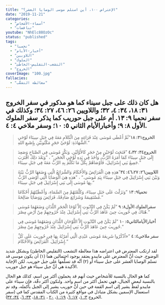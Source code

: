 ```yaml
---
title: "الإعتراض ١٠٠، أين استلم موسى الوصايا العشر؟"
date: "2019-11-21"
categories:
  - "أسماء-الأشخاص"
  - "تناقضات"
youtube: "NhElc88OzOc"
status: "published"
tags:
  - "نحميا"
  - "أخبار-الأيام"
  - "اللاويين"
  - "الملوك"
  - "التشعب-التقليص-الخاطئ"
  - "الخروج"
coverImage: "100.jpg"
fallacies:
  - "مغالطة التشعُّب"
---
```


## **هل كان ذلك على جبل سيناء كما هو مذكور في سفر الخروج ٣١: ١٨، ٣٤: ٤، ٣٢؛ واللاويين ٢٦: ٤٦، ٢٧: ٣٤؛ وكذلك في سفر نحميا ٩: ١٣. أم على جبل حوريب كما يذكر سفر الملوك الأول ٨: ٩؛ وأخبارالأيام الثاني ٥: ١٠؛ وسفر ملاخي ٤: ٤.**

> **الخروج٣١: ١٨**”ثُمَّ أَعْطَى مُوسَى عِنْدَ فَرَاغِهِ مِنَ الْكَلاَمِ مَعَهُ فِي جَبَلِ سِينَاءَ لَوْحَيِ الشَّهَادَةِ: لَوْحَيْ حَجَرٍ مَكْتُوبَيْنِ بِإِصْبعِ اللهِ.“

> **الخروج٣٤: ٤،٣٢** ”فَنَحَتَ لَوْحَيْنِ مِنْ حَجَرٍ كَالأَوَّلَيْنِ. وَبَكَّرَ مُوسَى فِي الصَّبَاحِ وَصَعِدَ إِلَى جَبَلِ سِينَاءَ كَمَا أَمَرَهُ الرَّبُّ، وَأَخَذَ فِي يَدِهِ لَوْحَيِ الْحَجَرِ.“ ، ”وَبَعْدَ ذلِكَ اقْتَرَبَ جَمِيعُ بَنِي إِسْرَائِيلَ، فَأَوْصَاهُمْ بِكُلِّ مَا تَكَلَّمَ بِهِ الرَّبُّ مَعَهُ فِي جَبَلِ سِينَاءَ.“

> **اللاويين٢٦: ٤٦،٢٧: ٣٤**”هذِهِ هِيَ الْفَرَائِضُ وَالأَحْكَامُ وَالشَّرَائِعُ الَّتِي وَضَعَهَا الرَّبُّ بَيْنَهُ وَبَيْنَ بَنِي إِسْرَائِيلَ فِي جَبَلِ سِينَاءَ بِيَدِ مُوسَى.“ ، ”هذِهِ هِيَ الْوَصَايَا الَّتِي أَوْصَى الرَّبُّ بِهَا مُوسَى إِلَى بَنِي إِسْرَائِيلَ فِي جَبَلِ سِينَاءَ.“

> **نحميا٩: ١٣** ”وَنَزَلْتَ عَلَى جَبَلِ سِينَاءَ، وَكَلَّمْتَهُمْ مِنَ السَّمَاءِ، وَأَعْطَيْتَهُمْ أَحْكَامًا مُسْتَقِيمَةً وَشَرَائِعَ صَادِقَةً، فَرَائِضَ وَوَصَايَا صَالِحَةً.“

> **سفرالملوك الأول٨: ٩** ”لَمْ يَكُنْ فِي التَّابُوتِ إِلاَّ لَوْحَا الْحَجَرِ اللَّذَانِ وَضَعَهُمَا مُوسَى هُنَاكَ فِي حُورِيبَ حِينَ عَاهَدَ الرَّبُّ بَنِي إِسْرَائِيلَ عِنْدَ خُرُوجِهِمْ مِنْ أَرْضِ مِصْرَ.“

> **أخبارالأيامالثاني٥: ١٠** ”لَمْ يَكُنْ فِي التَّابُوتِ إِلاَّ اللَّوْحَانِ اللَّذَانِ وَضَعَهُمَا مُوسَى فِي حُورِيبَ حِينَ عَاهَدَ الرَّبُّ بَنِي إِسْرَائِيلَ عِنْدَ خُرُوجِهِمْ مِنْ مِصْرَ.“

> **سفر ملاخي٤: ٤** ”«اُذْكُرُوا شَرِيعَةَ مُوسَى عَبْدِي الَّتِي أَمَرْتُهُ بِهَا فِي حُورِيبَ عَلَى كُلِّ إِسْرَائِيلَ. الْفَرَائِضَ وَالأَحْكَامَ.“

لقد ارتكب المعترض في اعتراضه هذا مغالطة التشعب (التقليص الخاطئ) وبشكل شديد الوضوح. حيث أنَّ المعترض على مايبدو يعتقد بوجود احتمالين هما (١) أن يكون موسى قد تسلم الوصايا العشر على جبل سيناء أو (٢) أنَّه قد تسلَّمها على جبل حوريب. لكن الإجابة الأكيدة هي أنَّ جبل سيناء هو جبل حوريب.

كما هو الحال بالنسبة للأشخاص حيث أنهم قد يحملون أكثر من اسم، كذلك هو الحال بالنسبة لبعض الجبال، فهي تحمل أكثر من اسم واحد. ولنكون أكثر دقّة، فإن سيناء على مايبدو لفظٌ يشير إلى اسم القمة في حين أنَّ حوريب يشير إلى الجبل بأكمله، وقد تم استعمال الإسمين بشكل متبادل في مواقع كثيرة من الكتاب المقدس كما في (سفر الخروج [٣: ١](https://biblia.com/books/ar-vandyke/Ex3.1)، [١٧: ٦](https://biblia.com/books/ar-vandyke/Ex17.6)، [١٩: ١](https://biblia.com/books/ar-vandyke/Ex19.1)، [٢٠](https://biblia.com/books/ar-vandyke/Ex19.20) ، [٣١: ١٨](https://biblia.com/books/ar-vandyke/Ex31.18)، [٣٣: ٦](https://biblia.com/books/ar-vandyke/Ex33.6)، [٣٤: ٣٢](https://biblia.com/books/ar-vandyke/Ex34.32)).
